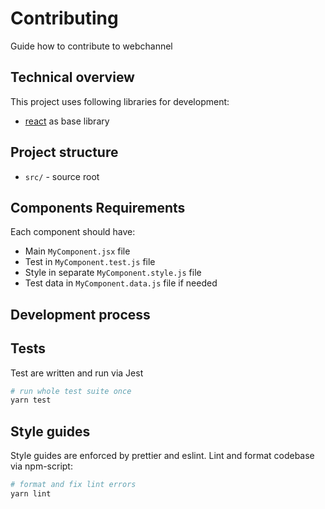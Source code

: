 # Contributing

Guide how to contribute to webchannel

## Technical overview

This project uses following libraries for development:

- [react](https://github.com/facebook/react) as base library

## Project structure

- `src/` - source root

## Components Requirements

Each component should have:

- Main `MyComponent.jsx` file
- Test in `MyComponent.test.js` file
- Style in separate `MyComponent.style.js` file
- Test data in `MyComponent.data.js` file if needed

## Development process

## Tests

Test are written and run via Jest

```sh
# run whole test suite once
yarn test
```

## Style guides

Style guides are enforced by prettier and eslint. Lint and format codebase via npm-script:

```sh
# format and fix lint errors
yarn lint
```
